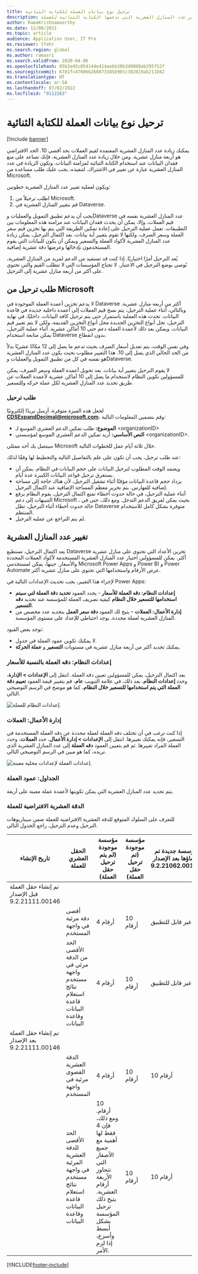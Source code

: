 ```yaml
---
title: ترحيل نوع بيانات العملة للكتابة الثنائية
description: توضح هذه المقالة كيفية تغيير عدد المنازل العشرية التي تدعمها الكتابة الثنائية للعملة.
author: RamaKrishnamoorthy
ms.date: 12/08/2021
ms.topic: article
audience: Application User, IT Pro
ms.reviewer: tfehr
ms.search.region: global
ms.author: ramasri
ms.search.validFrom: 2020-04-06
ms.openlocfilehash: 85b3a45c054144e414aebb28b3d8080ab295f52f
ms.sourcegitcommit: 6781fc47606b266873385b901c302819ab211b82
ms.translationtype: HT
ms.contentlocale: ar-SA
ms.lasthandoff: 07/02/2022
ms.locfileid: "9112263"
---
```

# <a name="currency-data-type-migration-for-dual-write"></a>ترحيل نوع بيانات العملة للكتابة الثنائية

[!include [banner](../../includes/banner.md)]



يمكنك زيادة عدد المنازل العشرية المعتمدة لقيم العملات بحد أقصى 10. الحد الافتراضي هو أربعة منازل عشرية. ومن خلال زيادة عدد المنازل العشرية، فإنك تساعد على منع فقدان البيانات عند استخدام الكتابة الثنائية لمزامنة البيانات. وتكون الزيادة في عدد المنازل العشرية عبارة عن تغيير في الاشتراك. لتنفيذه، يجب عليك طلب مساعدة من Microsoft.

ويكون لعملية تغيير عدد المنازل العشرية خطوتين:

1. اطلب ترحيلاً من Microsoft.
2. قم بتغيير المنازل العشرية في Dataverse.

يجب أن يدعم تطبيق التمويل والعمليات وDataverse عدد المنازل العشرية نفسه في قيم العملات. وإلا، يمكن أن يحدث فقدان البيانات عند مزامنة هذه المعلومات بين التطبيقات. تعمل عملية الترحيل على إعادة تمكين الطريقة التي يتم بها تخزين قيم سعر العملة وسعر الصرف، ولكنها لا تقوم بتغيير أية بيانات. بعد اكتمال الترحيل، يمكن زيادة عدد المنازل العشرية لأكواد العملة والتسعير ويمكن أن يكون للبيانات التي يقوم المستخدمون بإدخالها وعرضها دقة عشرية إضافية.

يُعد الترحيل أمرًا اختياريًا. إذا كنت قد تستفيد من الدعم لمزيد من المنازل العشرية، نُوصي بوضع الترحيل في الاعتبار. لا تحتاج المؤسسات التي لا تتطلب القيم والتي تحتوي على أكثر من أربعة منازل عشرية إلى الترحيل.

## <a name="requesting-migration-from-microsoft"></a>طلب ترحيل من Microsoft

لا يدعم تخزين أعمدة العملة الموجودة في Dataverse أكثر من أربعة منازل عشرية. وبالتالي، أثناء عملية الترحيل، يتم نسخ قيم العملات إلى أعمدة داخلية جديدة في قاعدة البيانات. تحدث هذه العملية باستمرار حتى يتم ترحيل كافة البيانات. داخليًا، في نهاية الترحيل، تحل أنواع التخزين الجديدة محل أنواع التخزين القديمة، ولكن لا يتم تغيير قيم البيانات. ويمكن بعد ذلك لأعمدة العملة دعم حتى 10 أماكن عشرية. أثناء عملية الترحيل، يمكن متابعة استخدام Dataverse بدون انقطاع.

وفي نفس الوقت، يتم تعديل أسعار الصرف بحيث تدعم ما يصل إلى 12 مكانًا عشريًا بدلاً من الحد الحالي الذي يصل إلى 10. هذا التغيير مطلوب بحيث يكون عدد المنازل العشرية هو نفسه في كل من تطبيق التمويل والعمليات وDataverse.

لا يقوم الترحيل بتغيير أية بيانات. بعد تحويل أعمدة العملة وسعر الصرف، يمكن للمسؤولين تكوين النظام لاستخدام ما يصل إلى 10 أماكن عشرية لأعمدة العملات عن طريق تحديد عدد المنازل العشرية لكل عملة حركه وللتسعير.

### <a name="request-a-migration"></a>طلب ترحيل

لجعل هذه الميزة متوفرة، أرسل بريدًا إلكترونيًا **CDSExpandDecimal@microsoft.com**، وقم بتضمين المعلومات التالية:

+ **الموضوع:** طلب تمكين الدعم العشري الموسع لـ \<organizationID\>
+ **النص الأساسي:** أريد تمكين الدعم العشري الموسع لمؤسستي \<organizationID\>.

سيتصل بك أحد ممثلي Microsoft خلال ثلاثة أيام عمل للخطوات التالية.

عند طلب ترحيل، يجب أن تكون على علم بالتفاصيل التالية والتخطيط لها وفقًا لذلك:

+ ويعتمد الوقت المطلوب لترحيل البيانات على حجم البيانات في النظام. يمكن أن يستغرق ترحيل قواعد البيانات الكبيرة عدة أيام.
+ يزداد حجم قاعدة البيانات مؤقتًا أثناء تشغيل الترحيل، لأن هناك حاجة إلى مساحة إضافية للفهارس. يتم تحرير معظم المساحة الإضافية عند اكتمال الترحيل.
+ أثناء عملية الترحيل، في حالة حدوث أخطاء تمنع اكتمال الترحيل، يقوم النظام برفع التنبيهات إلى دعم Microsoft ، بحيث يمكن لفريق الدعم التدخل. ومع ذلك، حتى في حالة حدوث أخطاء أثناء الترحيل، تظل Dataverse متوفرة بشكل كامل للاستخدام المنتظم.
+ لم يتم التراجع عن عملية الترحيل.

## <a name="changing-the-number-of-decimal-places"></a>تغيير عدد المنازل العشرية

بعد اكتمال الترحيل، تستطيع Dataverse تخزين الأعداد التي تحتوي على منازل عشرية أكثر. يمكن للمسؤولين اختيار عدد المنازل العشرية المستخدمة لأكواد العملات المحددة والأسعار. حينها، يمكن لمستخدمي Microsoft Power Apps و Power BI و Power Automate عرض الأرقام واستخدامها التي تحتوي على منازل عشرية أكثر.

لإجراء هذا التغيير، يجب تحديث الإعدادات التالية في Power Apps:

+ **إعدادات النظام: دقه العملة للأسعار** - يحدد العمود **تحديد دقة العملة لتي سيتم استخدامها للتسعير خلال النظام** كيفية تصريف العملة للمؤسسة عند تحديد **دقه التسعير**.
+ **إدارة الأعمال: العملات** – يتيح لك العمود **دقة سعر العمل** بتحديد عدد مخصص من المنازل العشرية لعملة محددة. يوجد احتياطي للإعداد على مستوى المؤسسة.

توجد بعض القيود:

+ لا يمكنك تكوين عمود العملة في جدول.
+ يمكنك تحديد أكثر من أربعة منازل عشرية في مستويات **التسعير** و **عملة الحركة**.

### <a name="system-settings-currency-precision-for-pricing"></a>إعدادات النظام: دقه العملة بالنسبة للأسعار

بعد اكتمال الترحيل، يمكن للمسؤولين تعيين دقه العملة. انتقل إلى **الإعدادات \> الإدارة**، وحدد **إعدادات النظام**. بعد ذلك، في علامة التبويب **عام**، قم بتغيير قيمة العمود **تعييم دقة العملة التي يتم استخدامها للتسعير خلال النظام**، كما هو موضح في الرسم التوضيحي التالي.

![إعدادات النظام للعملة.](media/currency-system-settings.png)

### <a name="business-management-currencies"></a>إدارة الأعمال: العملات

إذا كنت ترغب في أن تختلف دقه العملة لعملة محددة عن دقه العملة المستخدمة في التسعير، فإنه يمكنك تغييرها. انتقل إلى **الإعدادات \> إدارة الأعمال**، حدد **العملات**، وحدد العملة المراد تغييرها. ثم قم بتعيين العمود **دقه العملة** إلى عدد المنازل العشرية الذي تريده، كما هو مبين في الرسم التوضيحي التالي.

![إعدادات العملة لإعدادات محلية معينة.](media/specific-currency.png)

### <a name="tables-currency-column"></a>الجداول: عمود العملة

يتم تحديد عدد المنازل العشرية التي يمكن تكوينها لأعمدة عملة معينة على أربعة.

### <a name="default-currency-decimal-precision"></a>الدقة العشرية الافتراضية للعملة
للتعرف على السلوك المتوقع للدقة العشرية الافتراضية للعملة ضمن سيناريوهات الترحيل وعدم الترحيل، راجع الجدول التالي. 

| تاريخ الإنشاء  | الحقل العشري للعملة    | مؤسسة موجودة (لم يتم ترحيل حقل العملة) | مؤسسة موجودة (تم ترحيل حقل العملة) | مؤسسة جديدة تم إنشاؤها بعد الإصدار 9.2.21062.00134 |
|---------------------------------------------------------|-------------------------------------------------------------------|-----------------------------------------------------------------------------------------------------------------------------------------------------------------------------|-------------------------------------------------|------------------------------------------------|
| تم إنشاء حقل العملة قبل الإصدار 9.2.21111.00146  |     |  |       |
|    | أقصى دقة مرئية في واجهة المستخدم   | 4 أرقام    | 10 أرقام    | غير قابل للتطبيق    |
| | الحد الأقصى من الدقة مرئي في واجهة مستخدم نتائج استعلام قاعدة البيانات وقاعدة البيانات         | 4 أرقام   | 10 أرقام   | غير قابل للتطبيق    |
| تم إنشاء حقل العملة بعد الإصدار 9.2.21111.00146 |    |  |     |   |
|   | الدقة العشرية القصوى مرئية في واجهة المستخدم     | 4 أرقام   | 10 أرقام   | 10 أرقام     |
|          | الحد الأقصى للدقة العشرية المرئية في واجهة مستخدم نتائج استعلام قاعدة البيانات وقاعدة البيانات | 10 أرقام. ومع ذلك، فإن 4 فقط لها أهمية مع جميع الأصفار التي تتجاوز الأربعة أرقام العشرية. يتيح ذلك ترحيل المؤسسة بشكل أبسط وأسرع، إذا لزم الأمر. | 10 أرقام      | 10 أرقام     |

[!INCLUDE[footer-include](../../../../includes/footer-banner.md)]

